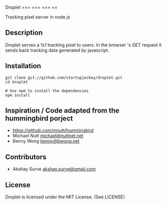Droplet 
=== === === == 

Tracking pixel server in node.js

Description
---------------
Droplet serves a 1x1 tracking pixel to users. In the browser 's GET request it
sends back tracking data generated by javascript.

Installation
--------------

    git clone git://github.com/startupjockey/droplet.git
    cd droplet

    # Use npm to install the dependencies
    npm install

Inspiration / Code adapted from the hummingbird porject
------------------------------

 * https://github.com/mnutt/hummingbird
 * Michael Nutt michael@nuttnet.net
 * Benny Wong benny@bwong.net

Contributors
------------

 * Akshay Surve <akshay.surve@gmail.com>


License
-------

Droplet is licensed under the MIT License. (See LICENSE)